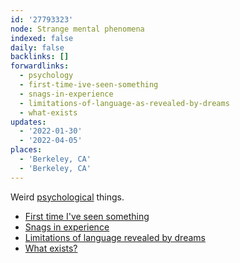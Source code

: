 ```yaml
---
id: '27793323'
node: Strange mental phenomena
indexed: false
daily: false
backlinks: []
forwardlinks:
  - psychology
  - first-time-ive-seen-something
  - snags-in-experience
  - limitations-of-language-as-revealed-by-dreams
  - what-exists
updates:
  - '2022-01-30'
  - '2022-04-05'
places:
  - 'Berkeley, CA'
  - 'Berkeley, CA'
---
```

Weird [psychological](psychology.md) things. 

- [First time I've seen something](first-time-ive-seen-something.md)
- [Snags in experience](snags-in-experience.md)
- [Limitations of language revealed by dreams](limitations-of-language-as-revealed-by-dreams.md)
- [What exists?](what-exists.md)
